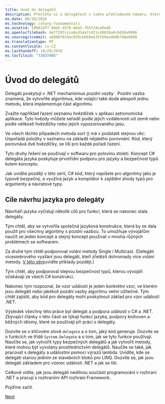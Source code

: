 ```yaml
---
title: Úvod do delegátů
description: Přečtěte si o delegátech v tomto přehledovém tématu, které přináší základní koncepty a popisuje jazykové cíle návrhu pro delegáty.
ms.date: 06/20/2016
ms.technology: csharp-fundamentals
ms.assetid: 59b61d77-84e5-457b-8da5-fb5f24ca6ed6
ms.openlocfilehash: deff297ccce6cd14a7cd21c49638a9c6030a9996
ms.sourcegitcommit: ad800f019ac976cb669e635fb0ea49db740e6890
ms.translationtype: MT
ms.contentlocale: cs-CZ
ms.lasthandoff: 10/29/2019
ms.locfileid: "73037405"
---
```

# <a name="introduction-to-delegates"></a>Úvod do delegátů

Delegáti poskytují v .NET mechanismus *pozdní vazby* . Pozdní vazba znamená, že vytvoříte algoritmus, kde volající také dodá alespoň jednu metodu, která implementuje část algoritmu.

Zvažte například řazení seznamu hvězdiček v aplikaci astronomická aplikace.
Tyto hvězdy můžete seřadit podle jejich vzdálenosti od země nebo podle velikosti hvězdičky nebo jejich vypozorovaného jasu.

Ve všech těchto případech metoda sort () má v podstatě stejnou věc: Uspořádá položky v seznamu na základě nějakého porovnání. Kód, který porovnává dvě hvězdičky, se liší pro každé pořadí řazení.

Tyto druhy řešení se používají v softwaru pro polovinu století.
Koncept C# delegáta jazyka poskytuje prvotřídní podporu pro jazyky a bezpečnost typů kolem konceptu.

Jak uvidíte později v této sérii, C# kód, který napíšete pro algoritmy jako je typově bezpečný, a využívá jazyk a kompilátor k zajištění shody typů pro argumenty a návratové typy.

## <a name="language-design-goals-for-delegates"></a>Cíle návrhu jazyka pro delegáty

Návrháři jazyka vyčíslují několik cílů pro funkci, která se nakonec stala delegáty.

Tým chtěl, aby se vytvořila společná jazyková konstrukce, která by se dala použít pro všechny algoritmy s pozdní vazbou. To umožňuje vývojářům naučit se jeden koncept a stejný koncept používat v mnoha různých problémech se softwarem.

Za druhé tým chtěl podporovat volání metody Single i Multicast. (Delegáti vícesměrového vysílání jsou delegáti, kteří zřetězit dohromady více volání metody. [V této sérii](delegate-class.md)uvidíte příklady později.) 

Tým chtěl, aby podporoval stejnou bezpečnost typů, kterou vývojáři očekávají ze všech C# konstrukcí. 

Nakonec tým rozpoznal, že vzor události je jeden konkrétní vzor, ve kterém jsou delegáti nebo jakékoli pozdní vazby algoritmu velmi užitečné. Tým chtěl zajistit, aby kód pro delegáty mohl poskytnout základ pro vzor události .NET.

Výsledek všechny této práce byl delegát a podpora událostí v C# a .NET. Zbývající články v této části se týkají funkcí jazyka, podpory knihoven a běžných idiomy, které se používají při práci s delegáty.

Dozvíte se o klíčovém slově `delegate` a o tom, jaký kód generuje. Dozvíte se o funkcích ve třídě `System.Delegate` a o tom, jak se tyto funkce používají. Naučíte se, jak vytvořit typy bezpečných delegátů a jak vytvořit metody, které mohou být vyvolány prostřednictvím delegátů. Naučíte se také, jak pracovat s delegáty a událostmi pomocí výrazů lambda. Uvidíte, kde se delegáti stanou jedním ze stavebních bloků pro LINQ. Dozvíte se, jak jsou delegáti základem pro vzorec události .NET a jak se liší.

Celkově vidíte, jak jsou delegáti nedílnou součástí programování v rozhraní .NET a pracují s rozhraními API rozhraní Framework.

Pojďme začít.

[Next](delegate-class.md)
